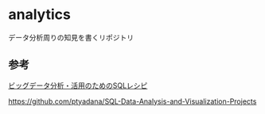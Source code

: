 # analytics
データ分析周りの知見を書くリポジトリ

## 参考
[ビッグデータ分析・活用のためのSQLレシピ](https://www.amazon.co.jp/%E3%83%93%E3%83%83%E3%82%B0%E3%83%87%E3%83%BC%E3%82%BF%E5%88%86%E6%9E%90%E3%83%BB%E6%B4%BB%E7%94%A8%E3%81%AE%E3%81%9F%E3%82%81%E3%81%AESQL%E3%83%AC%E3%82%B7%E3%83%94-%E5%8A%A0%E5%B5%9C-%E9%95%B7%E9%96%80/dp/4839961263/ref=sr_1_2?__mk_ja_JP=%E3%82%AB%E3%82%BF%E3%82%AB%E3%83%8A&crid=38KA1C9E0CSU7&keywords=%E3%83%93%E3%83%83%E3%82%B0%E3%83%87%E3%83%BC%E3%82%BF%E5%88%86%E6%9E%90%E3%81%AE%E3%81%9F%E3%82%81%E3%81%AE&qid=1643436357&sprefix=%E3%83%93%E3%83%83%E3%82%B0%E3%83%87%E3%83%BC%E3%82%BF%E5%88%86%E6%9E%90%E3%81%AE%E3%81%9F%E3%82%81%E3%81%AE%2Caps%2C244&sr=8-2)


https://github.com/ptyadana/SQL-Data-Analysis-and-Visualization-Projects

